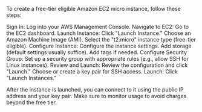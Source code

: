 To create a free-tier eligible Amazon EC2 micro instance, follow these steps:

  Sign In: Log into your AWS Management Console.
    Navigate to EC2: Go to the EC2 dashboard.
    Launch Instance:
        Click "Launch Instance."
        Choose an Amazon Machine Image (AMI).
        Select the "t2.micro" instance type (free-tier eligible).
    Configure Instance:
        Configure the instance settings.
        Add storage (default settings usually suffice).
        Add tags if needed.
    Configure Security Group:
        Set up a security group with appropriate rules (e.g., allow SSH for Linux instances).
    Review and Launch:
        Review the configuration and click "Launch."
        Choose or create a key pair for SSH access.
    Launch: Click "Launch Instances."

After the instance is launched, you can connect to it using the public IP address and your key pair. Make sure to monitor usage to avoid charges beyond the free tier.
